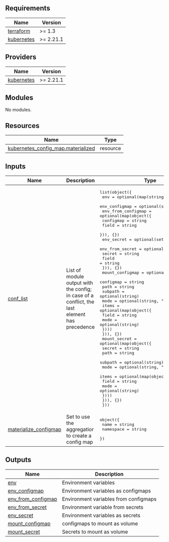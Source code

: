 <!-- BEGIN_TF_DOCS -->
## Requirements

| Name | Version |
|------|---------|
| <a name="requirement_terraform"></a> [terraform](#requirement\_terraform) | >= 1.3 |
| <a name="requirement_kubernetes"></a> [kubernetes](#requirement\_kubernetes) | >= 2.21.1 |

## Providers

| Name | Version |
|------|---------|
| <a name="provider_kubernetes"></a> [kubernetes](#provider\_kubernetes) | >= 2.21.1 |

## Modules

No modules.

## Resources

| Name | Type |
|------|------|
| [kubernetes_config_map.materialized](https://registry.terraform.io/providers/hashicorp/kubernetes/latest/docs/resources/config_map) | resource |

## Inputs

| Name | Description | Type | Default | Required |
|------|-------------|------|---------|:--------:|
| <a name="input_conf_list"></a> [conf\_list](#input\_conf\_list) | List of module output with the config; in case of a conflict, the last element has precedence | <pre>list(object({<br/>    env           = optional(map(string), {})<br/>    env_configmap = optional(set(string), [])<br/>    env_from_configmap = optional(map(object({<br/>      configmap = string<br/>      field     = string<br/>    })), {})<br/>    env_secret = optional(set(string), [])<br/>    env_from_secret = optional(map(object({<br/>      secret = string<br/>      field  = string<br/>    })), {})<br/>    mount_configmap = optional(map(object({<br/>      configmap = string<br/>      path      = string<br/>      subpath   = optional(string)<br/>      mode      = optional(string, "644")<br/>      items = optional(map(object({<br/>        field = string<br/>        mode  = optional(string)<br/>      })))<br/>    })), {})<br/>    mount_secret = optional(map(object({<br/>      secret  = string<br/>      path    = string<br/>      subpath = optional(string)<br/>      mode    = optional(string, "644")<br/>      items = optional(map(object({<br/>        field = string<br/>        mode  = optional(string)<br/>      })))<br/>    })), {})<br/>  }))</pre> | n/a | yes |
| <a name="input_materialize_configmap"></a> [materialize\_configmap](#input\_materialize\_configmap) | Set to use the aggregatior to create a config map | <pre>object({<br/>    name      = string<br/>    namespace = string<br/>  })</pre> | `null` | no |

## Outputs

| Name | Description |
|------|-------------|
| <a name="output_env"></a> [env](#output\_env) | Environment variables |
| <a name="output_env_configmap"></a> [env\_configmap](#output\_env\_configmap) | Environment variables as configmaps |
| <a name="output_env_from_configmap"></a> [env\_from\_configmap](#output\_env\_from\_configmap) | Environment variables from configmaps |
| <a name="output_env_from_secret"></a> [env\_from\_secret](#output\_env\_from\_secret) | Environment variable from secrets |
| <a name="output_env_secret"></a> [env\_secret](#output\_env\_secret) | Environment variables as secrets |
| <a name="output_mount_configmap"></a> [mount\_configmap](#output\_mount\_configmap) | configmaps to mount as volume |
| <a name="output_mount_secret"></a> [mount\_secret](#output\_mount\_secret) | Secrets to mount as volume |
<!-- END_TF_DOCS -->